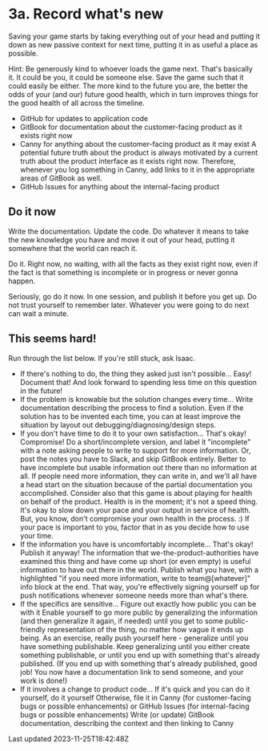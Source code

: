 # 3a. Record what's new

Saving your game starts by taking everything out of your head and putting it down as new passive context for next time, putting it in as useful a place as possible.

Hint: Be generously kind to whoever loads the game next. That's basically it. It could be you, it could be someone else. Save the game such that it could easily be either. The more kind to the future you are, the better the odds of your (and our) future good health, which in turn improves things for the good health of all across the timeline.

- GitHub for updates to application code
- GitBook for documentation about the customer-facing product as it exists right now
- Canny for anything about the customer-facing product as it may exist A potential future truth about the product is always motivated by a current truth about the product interface as it exists right now. Therefore, whenever you log something in Canny, add links to it in the appropriate areas of GitBook as well.
- GitHub Issues for anything about the internal-facing product

## Do it now

Write the documentation. Update the code. Do whatever it means to take the new knowledge you have and move it out of your head, putting it somewhere that the world can reach it.

Do it. Right now, no waiting, with all the facts as they exist right now, even if the fact is that something is incomplete or in progress or never gonna happen.

Seriously, go do it now. In one session, and publish it before you get up. Do not trust yourself to remember later. Whatever you were going to do next can wait a minute.

## This seems hard!

Run through the list below. If you're still stuck, ask Isaac.

- If there's nothing to do, the thing they asked just isn't possible... Easy! Document that! And look forward to spending less time on this question in the future!
- If the problem is knowable but the solution changes every time... Write documentation describing the process to find a solution. Even if the solution has to be invented each time, you can at least improve the situation by layout out debugging/diagnosing/design steps.
- If you don't have time to do it to your own satisfaction... That's okay! Compromise! Do a short/incomplete version, and label it "incomplete" with a note asking people to write to support for more information. Or, post the notes you have to Slack, and skip GitBook entirely. Better to have incomplete but usable information out there than no information at all. If people need more information, they can write in, and we'll all have a head start on the situation because of the partial documentation you accomplished. Consider also that this game is about playing for health on behalf of the product. Health is in the moment; it's not a speed thing. It's okay to slow down your pace and your output in service of health. But, you know, don't compromise your own health in the process. :) If your pace is important to you, factor that in as you decide how to use your time.
- If the information you have is uncomfortably incomplete... That's okay! Publish it anyway! The information that we-the-product-authorities have examined this thing and have come up short (or even empty) is useful information to have out there in the world. Publish what you have, with a highlighted "if you need more information, write to team@[whatever]" info block at the end. That way, you're effectively signing yourself up for push notifications whenever someone needs more than what's there.
- If the specifics are sensitive... Figure out exactly how public you can be with it Enable yourself to go more public by generalizing the information (and then generalize it again, if needed) until you get to some public-friendly representation of the thing, no matter how vague it ends up being. As an exercise, really push yourself here - generalize until you have something publishable. Keep generalizing until you either create something publishable, or until you end up with something that's already published. (If you end up with something that's already published, good job! You now have a documentation link to send someone, and your work is done!)
- If it involves a change to product code... If it's quick and you can do it yourself, do it yourself Otherwise, file it in Canny (for customer-facing bugs or possible enhancements) or GitHub Issues (for internal-facing bugs or possible enhancements) Write (or update) GitBook documentation, describing the context and then linking to Canny

Last updated 2023-11-25T18:42:48Z